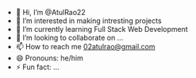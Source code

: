- 👋 Hi, I’m @AtulRao22
- 👀 I’m interested in making intresting projects
- 🌱 I’m currently learning Full Stack Web Development
- 💞️ I’m looking to collaborate on ...
- 📫 How to reach me 02atulrao@gmail.com
- 😄 Pronouns: he/him
- ⚡ Fun fact: ...

<!---
AtulRao22/AtulRao22 is a ✨ special ✨ repository because its `README.md` (this file) appears on your GitHub profile.
You can click the Preview link to take a look at your changes.
--->
